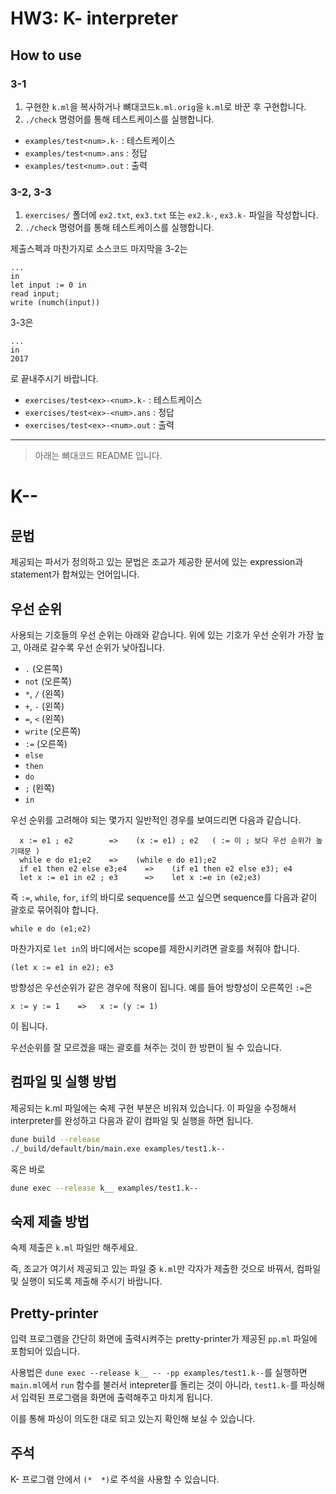 # HW3: K- interpreter
## How to use
### 3-1
1. 구현한 `k.ml`을 복사하거나 뼈대코드`k.ml.orig`을 `k.ml`로 바꾼 후 구현합니다.
2. `./check` 명령어를 통해 테스트케이스를 실행합니다.

- `examples/test<num>.k-` : 테스트케이스
- `examples/test<num>.ans` : 정답
- `examples/test<num>.out` : 출력

### 3-2, 3-3
1. `exercises/` 폴더에 `ex2.txt`, `ex3.txt` 또는 `ex2.k-`, `ex3.k-` 파일을 작성합니다.
2. `./check` 명령어를 통해 테스트케이스를 실행합니다.

제출스펙과 마찬가지로 소스코드 마지막을
3-2는
```
...
in
let input := 0 in
read input;
write (numch(input))
```
3-3은
```
...
in
2017
```
로 끝내주시기 바랍니다.

- `exercises/test<ex>-<num>.k-` : 테스트케이스
- `exercises/test<ex>-<num>.ans` : 정답
- `exercises/test<ex>-<num>.out` : 출력

---

> 아래는 뼈대코드 README 입니다.

# K--

## 문법

제공되는 파서가 정의하고 있는 문법은 조교가 제공한 문서에 있는 expression과 statement가 합쳐있는 언어입니다.

## 우선 순위

사용되는 기호들의 우선 순위는 아래와 같습니다.
위에 있는 기호가 우선 순위가 가장 높고, 아래로 갈수록 우선 순위가 낮아집니다.

* `.` (오른쪽)
* `not` (오른쪽)
* `*`, `/` (왼쪽)
* `+`, `-` (왼쪽)
* `=`, `<` (왼쪽)
* `write` (오른쪽)
* `:=` (오른쪽)
* `else`
* `then`
* `do`
* `;` (왼쪽)
* `in`

우선 순위를 고려해야 되는 몇가지 일반적인 경우를 보여드리면 다음과 같습니다.

```
  x := e1 ; e2        =>    (x := e1) ; e2   ( := 이 ; 보다 우선 순위가 높기때문 )
  while e do e1;e2    =>    (while e do e1);e2
  if e1 then e2 else e3;e4    =>    (if e1 then e2 else e3); e4
  let x := e1 in e2 ; e3      =>    let x :=e in (e2;e3)
```

즉 `:=`, `while`, `for`, `if`의 바디로 sequence를 쓰고 싶으면 sequence를 다음과 같이 괄호로 묶어줘야 합니다.

```
while e do (e1;e2)
```

마찬가지로 `let in`의 바디에서는 scope를 제한시키려면 괄호를 쳐줘야 합니다.

```
(let x := e1 in e2); e3
```

방향성은 우선순위가 같은 경우에 적용이 됩니다.
예를 들어 방향성이 오른쪽인 `:=`은

```
x := y := 1    =>   x := (y := 1)
```

이 됩니다.

우선순위를 잘 모르겠을 때는 괄호를 쳐주는 것이 한 방편이 될 수 있습니다.

## 컴파일 및 실행 방법

제공되는 k.ml 파일에는 숙제 구현 부분은 비워져 있습니다.
이 파일을 수정해서 interpreter를 완성하고 다음과 같이 컴파일 및 실행을 하면 됩니다.
```sh
dune build --release
./_build/default/bin/main.exe examples/test1.k--
```
혹은 바로
```sh
dune exec --release k__ examples/test1.k--
```

## 숙제 제출 방법

숙제 제출은 `k.ml` 파일만 해주세요.

즉, 조교가 여기서 제공되고 있는 파일 중 `k.ml`만 각자가 제출한 것으로 바꿔서, 컴파일 및 실행이 되도록 제출해 주시기 바랍니다.

## Pretty-printer

입력 프로그램을 간단히 화면에 출력시켜주는 pretty-printer가 제공된 `pp.ml` 파일에 포함되어 있습니다.

사용법은 `dune exec --release k__ -- -pp examples/test1.k--`를 실행하면 `main.ml`에서 `run` 함수를 불러서 intepreter를
돌리는 것이 아니라, `test1.k-`를 파싱해서 입력된 프로그램을 화면에 출력해주고 마치게 됩니다.

이를 통해 파싱이 의도한 대로 되고 있는지 확인해 보실 수 있습니다.

## 주석

K- 프로그램 안에서 `(*  *)`로 주석을 사용할 수 있습니다.
